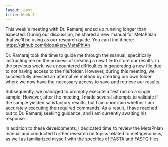 ```yaml
---
layout: post
title: Week 5
---
```

This week's meeting with Dr. Ramaraj ended up running longer than expected. During our discussion, he shared a new manual for MetaPhlan that we'll be using as our research guide. You can find it here: https://github.com/biobakery/MetaPhlAn

Dr. Ramaraj took the time to guide me through the manual, specifically instructing me on the process of creating a new file to store our results. In the previous week, we encountered difficulties in generating a new file due to not having access to the file/folder. However, during this meeting, we successfully devised an alternative method by creating our own folder where we now have the necessary access to save and retrieve our results.

Subsequently, we managed to promptly execute a test run on a single sample. However, after the meeting, I made several attempts to validate if the sample yielded satisfactory results, but I am uncertain whether I am accurately executing the required commands. As a result, I have reached out to Dr. Ramaraj seeking guidance, and I am currently awaiting his response.

In addition to these developments, I dedicated time to review the MetaPhlan manual and conducted further research on topics related to metagenomics, as well as familiarized myself with the specifics of FASTA and FASTQ files.